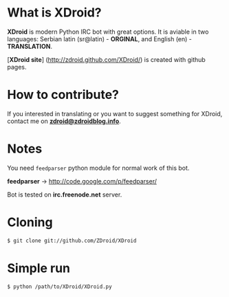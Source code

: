 # What is XDroid?

**XDroid** is modern Python IRC bot with great options. It is aviable in two languages: Serbian latin (sr@latin) - **ORGINAL**, and English (en) - **TRANSLATION**.

[**XDroid site**] (http://zdroid.github.com/XDroid/) is created with github pages.

# How to contribute?

If you interested in translating or you want to suggest something for XDroid, contact me on **zdroid@zdroidblog.info**.

# Notes

You need `feedparser` python module for normal work of this bot.

**feedparser** → http://code.google.com/p/feedparser/

Bot is tested on **irc.freenode.net** server.

# Cloning

```bash
$ git clone git://github.com/ZDroid/XDroid
```

# Simple run

```bash
$ python /path/to/XDroid/XDroid.py
```
